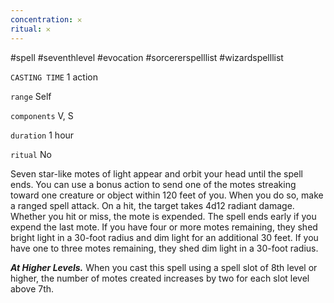 ```yaml
---
concentration: 𐄂
ritual: 𐄂
---
```

#spell #seventhlevel #evocation #sorcererspelllist #wizardspelllist

`CASTING TIME`
1 action

`range`
Self

`components`
V, S

`duration`
1 hour

`ritual`
No

Seven star-like motes of light appear and orbit your head until the spell ends. You can use a bonus action to send one of the motes streaking toward one creature or object within 120 feet of you. When you do so, make a ranged spell attack. On a hit, the target takes 4d12 radiant damage. Whether you hit or miss, the mote is expended. The spell ends early if you expend the last mote. If you have four or more motes remaining, they shed bright light in a 30-foot radius and dim light for an additional 30 feet. If you have one to three motes remaining, they shed dim light in a 30-foot radius.

**_At Higher Levels._** When you cast this spell using a spell slot of 8th level or higher, the number of motes created increases by two for each slot level above 7th.